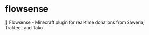 # flowsense
🍃 Flowsense - Minecraft plugin for real-time donations from Saweria, Trakteer, and Tako.
